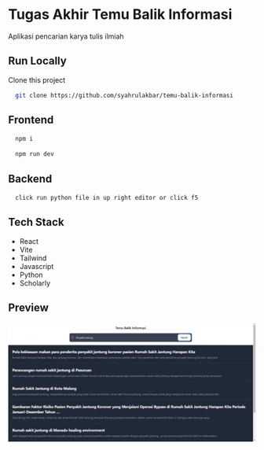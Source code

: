 # Tugas Akhir Temu Balik Informasi

Aplikasi pencarian karya tulis ilmiah

## Run Locally

Clone this project

```bash
  git clone https://github.com/syahrulakbar/temu-balik-informasi
```

## Frontend

```bash
  npm i
```

```bash
  npm run dev
```

## Backend

```bash
  click run python file in up right editor or click f5
```

## Tech Stack

- React
- Vite
- Tailwind
- Javascript
- Python
- Scholarly

## Preview

![Preview](preview.png)
